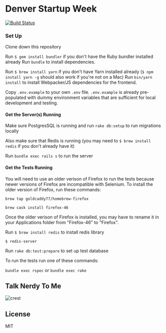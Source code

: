 # Denver Startup Week
[![Build Status](https://travis-ci.org/denverstartupweek/dsw-site.svg?branch=master)](https://travis-ci.org/denverstartupweek/dsw-site)

### Set Up

Clone down this repository

Run `$ gem install bundler` if you don't have the Ruby bundler installed already
Run `bundle` to install dependencies.  

Run `$ brew install yarn` if you don't have Yarn installed already (`$ npm install yarn -g` should also work if you're not on a Mac)
Run `bin/yarn install` to install Webpacker/JS dependencies for the frontend.

Copy `.env.example` to your own `.env` file. `.env.example` is already
pre-populated with dummy environment variables that are sufficient for local
development and testing.

#### Get the Server(s) Running

Make sure PostgresSQL is running and run `rake db:setup` to run migrations locally

Also make sure that Redis is running (you may need to `$ brew install redis` if you don't already have it)

Run `bundle exec rails s` to run the server


#### Get the Tests Running

You will need to use an older verison of Firefox to run the tests because newer versions of Firefox are incompatible with Selenium. To install the older version of Firefox, run these commands:

`brew tap goldcaddy77/homebrew-firefox`

`brew cask install firefox-46`

Once the older verison of Firefox is installed, you may have to rename it in your Applications folder from "Firefox-46" to "Firefox".

Run `$ brew install redis` to install redis library

`$ redis-server`

Run `rake db:test:prepare` to set up test database


To run the tests run one of these commands:

`bundle exec rspec` or `bundle exec rake`

## Talk Nerdy To Me
![crest](https://secure.gravatar.com/avatar/aa8ea677b07f626479fd280049b0e19f?s=75)

## License
MIT
